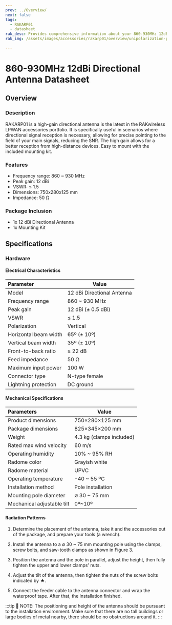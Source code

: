 ```yaml
---
prev: ../Overview/
next: false
tags:
  - RAKARP01
  - datasheet
rak_desc: Provides comprehensive information about your 860-930MHz 12dBi Directional Antenna to help you use it. This information includes technical specifications and characteristics.
rak_img: /assets/images/accessories/rakarp01/overview/unipolarization-plate.png

---
```


# 860-930MHz 12dBi Directional Antenna Datasheet

## Overview

### Description

RAKARP01 is a high-gain directional antenna is the latest in the RAKwireless LPWAN accessories portfolio. It is specifically useful in scenarios where directional signal reception is necessary, allowing for precise pointing to the field of your main signals, reducing the SNR. The high gain allows for a better reception from high-distance devices. Easy to mount with the included mounting kit.


### Features

- Frequency range: 860 ~ 930&nbsp;MHz
- Peak gain: 12&nbsp;dBi
- VSWR: ≤ 1.5
- Dimensions: 750x280x125&nbsp;mm
- Impedance: 50&nbsp;Ω

### Package Inclusion

- 1x 12&nbsp;dBi Directional Antenna
- 1x Mounting Kit

## Specifications

### Hardware

#### Electrical Characteristics

| Parameter             | Value                           |
| :-------------------- | ------------------------------- |
| Model                 | 12&nbsp;dBi Directional Antenna |
| Frequency range       | 860 ~ 930&nbsp;MHz              |
| Peak gain             | 12&nbsp;dBi (± 0.5&nbsp;dBi)    |
| VSWR                  | ≤ 1.5                           |
| Polarization          | Vertical                        |
| Horizontal beam width | 65º (± 10º)                     |
| Vertical beam width   | 35º (± 10º)                     |
| Front-to-back ratio   | ≥ 22&nbsp;dB                    |
| Feed impedance        | 50&nbsp;Ω                       |
| Maximum input power   | 100&nbsp;W                      |
| Connector type        | N-type female                   |
| Lightning protection  | DC ground                       |

#### Mechanical Specifications

| Parameters                 | Value                         |
| :------------------------- | ----------------------------- |
| Product dimensions         | 750×280×125&nbsp;mm           |
| Package dimensions         | 825×345×200&nbsp;mm           |
| Weight                     | 4.3&nbsp;kg (clamps included) |
| Rated max wind velocity    | 60&nbsp;m/s                   |
| Operating humidity         | 10% ~ 95% RH                  |
| Radome color               | Grayish white                 |
| Radome material            | UPVC                          |
| Operating temperature      | -40 ~ 55&nbsp;ºC              |
| Installation method        | Pole installation             |
| Mounting pole diameter     | ∅ 30 ~ 75&nbsp;mm             |
| Mechanical adjustable tilt | 0º~10º                        |

#### Radiation Patterns

<rk-img
  src="/assets/images/accessories/rakarp01/datasheet/horizontal-pattern.png"
  width="70%"
  caption="Horizontal Pattern H"
/>

<rk-img
  src="/assets/images/accessories/rakarp01/datasheet/vertical-pattern.png"
  width="60%"
  caption="Connectors Types"
/>

<rk-img
  src="/assets/images/accessories/rakarp01/datasheet/mounting.png"
  width="60%"
  caption="Antenna installation diagram"
/>

1. Determine the placement of the antenna, take it and the accessories out of the package, and prepare your tools (a wrench).

2. Install the antenna to a ∅ 30 ~ 75&nbsp;mm mounting pole using the clamps, screw bolts, and saw-tooth clamps as shown in Figure 3. 

3. Position the antenna and the pole in parallel, adjust the height, then fully tighten the upper and lower clamps' nuts.

4. Adjust the tilt of the antenna, then tighten the nuts of the screw bolts indicated by ★.

5. Connect the feeder cable to the antenna connector and wrap the waterproof tape. After that, the installation finished.


:::tip 📝 NOTE:
The positioning and height of the antenna should be pursuant to the installation environment. Make sure that there are no tall buildings or large bodies of metal nearby, there should be no obstructions around it.
:::